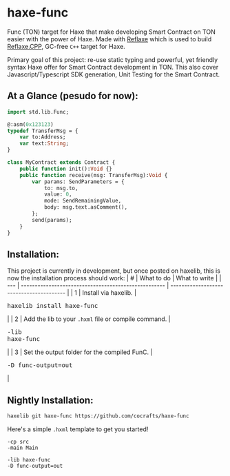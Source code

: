 # haxe-func

Func (TON) target for Haxe that make developing Smart Contract on TON easier with the power of Haxe. Made with [Reflaxe](https://github.com/SomeRanDev/reflaxe) which is used to build [Reflaxe.CPP](https://github.com/SomeRanDev/reflaxe.CPP), GC-free `C++` target for Haxe.

Primary goal of this project: re-use static typing and powerful, yet friendly syntax Haxe offer for Smart Contract development in TON.
This also cover Javascript/Typescript SDK generation, Unit Testing for the Smart Contract.

## At a Glance (pesudo for now):
```haxe
import std.lib.Func;

@:asm(0x123123)
typedef TransferMsg = {
    var to:Address; 
    var text:String;
}

class MyContract extends Contract {
    public function init():Void {}
    public function receive(msg: TransferMsg):Void {
        var params: SendParameters = {
            to: msg.to,
            value: 0,
            mode: SendRemainingValue,
            body: msg.text.asComment(),
        };
        send(params);
    }
}
```

## Installation:

This project is currently in development, but once posted on haxelib, this is now the installation process should work:
| #   | What to do                                           | What to write                            |
| --- | ---------------------------------------------------- | ---------------------------------------- |
| 1   | Install via haxelib.                                 | <pre>haxelib install haxe-func</pre>   |
| 2   | Add the lib to your `.hxml` file or compile command. | <pre lang="hxml">-lib haxe-func</pre>  |
| 3   | Set the output folder for the compiled FunC.          | <pre lang="hxml">-D func-output=out</pre> |

## Nightly Installation:
```sh
haxelib git haxe-func https://github.com/cocrafts/haxe-func
```

Here's a simple `.hxml` template to get you started!

```hxml
-cp src
-main Main

-lib haxe-func
-D func-output=out
```
